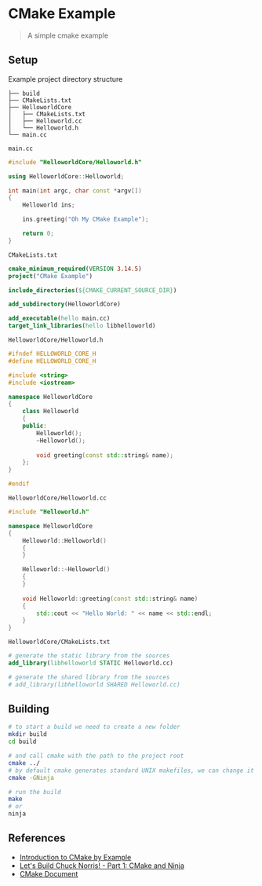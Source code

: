 # CMake Example

> A simple cmake example



## Setup

Example project directory structure

```
├── build
├── CMakeLists.txt
├── HelloworldCore
│   ├── CMakeLists.txt
│   ├── Helloworld.cc
│   └── Helloworld.h
└── main.cc
```

`main.cc`

```c++
#include "HelloworldCore/Helloworld.h"

using HelloworldCore::Helloworld;

int main(int argc, char const *argv[])
{
	Helloworld ins;

	ins.greeting("Oh My CMake Example");

	return 0;
}
```

`CMakeLists.txt`

```cmake
cmake_minimum_required(VERSION 3.14.5)
project("CMake Example")

include_directories(${CMAKE_CURRENT_SOURCE_DIR})

add_subdirectory(HelloworldCore)

add_executable(hello main.cc)
target_link_libraries(hello libhelloworld)
```

`HelloworldCore/Helloworld.h`

```c++
#ifndef HELLOWORLD_CORE_H
#define HELLOWORLD_CORE_H

#include <string>
#include <iostream>

namespace HelloworldCore
{
	class Helloworld
	{
	public:
		Helloworld();
		~Helloworld();
		
		void greeting(const std::string& name);
	};
}

#endif
```

`HelloworldCore/Helloworld.cc`

```c++
#include "Helloworld.h"

namespace HelloworldCore
{
	Helloworld::Helloworld()
	{
	}

	Helloworld::~Helloworld()
	{
	}
		
	void Helloworld::greeting(const std::string& name)
	{
		std::cout << "Hello World: " << name << std::endl;
	}
}
```

`HelloworldCore/CMakeLists.txt`

```cmake
# generate the static library from the sources
add_library(libhelloworld STATIC Helloworld.cc)

# generate the shared library from the sources
# add_library(libhelloworld SHARED Helloworld.cc)
```



## Building

```bash
# to start a build we need to create a new folder
mkdir build
cd build

# and call cmake with the path to the project root
cmake ../
# by default cmake generates standard UNIX makefiles, we can change it use -G option
cmake -GNinja

# run the build
make
# or
ninja
```





## References

- [Introduction to CMake by Example](http://derekmolloy.ie/hello-world-introductions-to-cmake/)
- [Let's Build Chuck Norris! - Part 1: CMake and Ninja](https://dmerej.info/blog/post/chuck-norris-part-1-cmake-ninja/)
- [CMake Document](https://cmake.org/documentation/)


